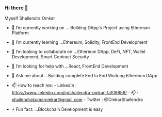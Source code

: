 ### Hi there 👋

Myself Shailendra Omkar


- 🔭 I’m currently working on ... Building DApp's Project using Ethereum Platform
- 🌱 I’m currently learning ...Ethereum, Solidity, FrontEnd Development
- 👯 I’m looking to collaborate on ...Ethereum DApp, DeFi, NFT, Wallet Development, Smart Contract Security
- 🤔 I’m looking for help with ...React, FrontEnd Development
- 💬 Ask me about ...Building complete End to End Working Ethereum DApp
- 📫 How to reach me:
      - LinkedIn : https://www.linkedin.com/in/shailendra-omkar-1a109858/
      - :mailbox: : shailendrakumaromkar@gmail.com
      - Twitter : @OmkarShailendra

- ⚡ Fun fact: ...Blockchain Development is easy
